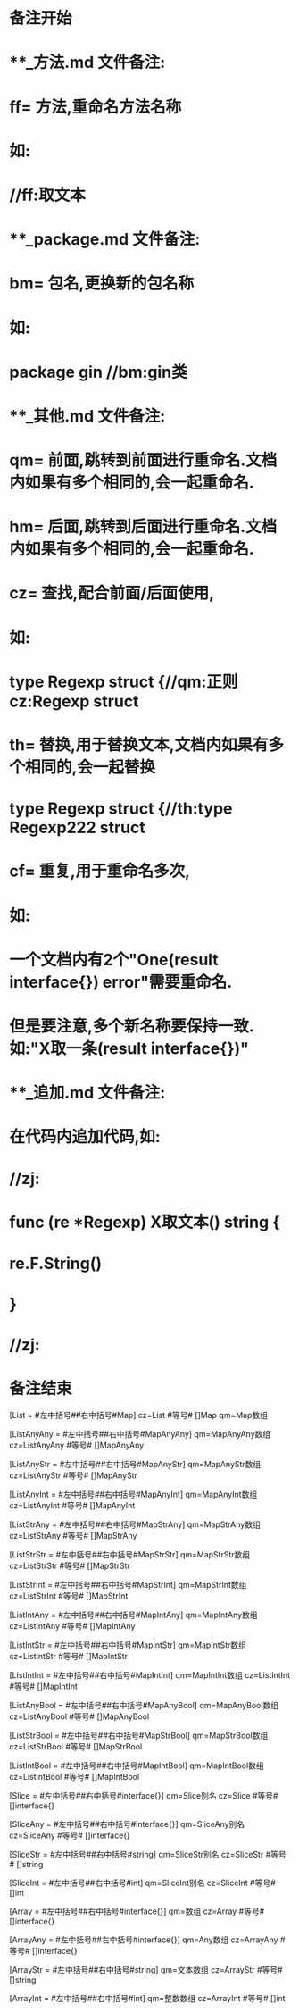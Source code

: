 # 备注开始
# **_方法.md 文件备注:
# ff= 方法,重命名方法名称
# 如:
# //ff:取文本

# **_package.md 文件备注:
# bm= 包名,更换新的包名称 
# 如: 
# package gin //bm:gin类

# **_其他.md 文件备注:
# qm= 前面,跳转到前面进行重命名.文档内如果有多个相同的,会一起重命名.
# hm= 后面,跳转到后面进行重命名.文档内如果有多个相同的,会一起重命名.
# cz= 查找,配合前面/后面使用,
# 如:
# type Regexp struct {//qm:正则 cz:Regexp struct
#
# th= 替换,用于替换文本,文档内如果有多个相同的,会一起替换
# type Regexp struct {//th:type Regexp222 struct
#
# cf= 重复,用于重命名多次,
# 如: 
# 一个文档内有2个"One(result interface{}) error"需要重命名.
# 但是要注意,多个新名称要保持一致. 如:"X取一条(result interface{})"

# **_追加.md 文件备注:
# 在代码内追加代码,如:
# //zj:
# func (re *Regexp) X取文本() string { 
#    re.F.String()
# }
# //zj:
# 备注结束

[List        = #左中括号##右中括号#Map]
cz=List #等号# []Map
qm=Map数组

[ListAnyAny  = #左中括号##右中括号#MapAnyAny]
qm=MapAnyAny数组
cz=ListAnyAny #等号# []MapAnyAny

[ListAnyStr  = #左中括号##右中括号#MapAnyStr]
qm=MapAnyStr数组
cz=ListAnyStr #等号# []MapAnyStr

[ListAnyInt  = #左中括号##右中括号#MapAnyInt]
qm=MapAnyInt数组
cz=ListAnyInt #等号# []MapAnyInt

[ListStrAny  = #左中括号##右中括号#MapStrAny]
qm=MapStrAny数组
cz=ListStrAny #等号# []MapStrAny

[ListStrStr  = #左中括号##右中括号#MapStrStr]
qm=MapStrStr数组
cz=ListStrStr #等号# []MapStrStr

[ListStrInt  = #左中括号##右中括号#MapStrInt]
qm=MapStrInt数组
cz=ListStrInt #等号# []MapStrInt

[ListIntAny  = #左中括号##右中括号#MapIntAny]
qm=MapIntAny数组
cz=ListIntAny #等号# []MapIntAny

[ListIntStr  = #左中括号##右中括号#MapIntStr]
qm=MapIntStr数组
cz=ListIntStr #等号# []MapIntStr

[ListIntInt  = #左中括号##右中括号#MapIntInt]
qm=MapIntInt数组
cz=ListIntInt #等号# []MapIntInt

[ListAnyBool = #左中括号##右中括号#MapAnyBool]
qm=MapAnyBool数组
cz=ListAnyBool #等号# []MapAnyBool

[ListStrBool = #左中括号##右中括号#MapStrBool]
qm=MapStrBool数组
cz=ListStrBool #等号# []MapStrBool

[ListIntBool = #左中括号##右中括号#MapIntBool]
qm=MapIntBool数组
cz=ListIntBool #等号# []MapIntBool

[Slice    = #左中括号##右中括号#interface{}]
qm=Slice别名
cz=Slice #等号# []interface{}

[SliceAny = #左中括号##右中括号#interface{}]
qm=SliceAny别名
cz=SliceAny #等号# []interface{}

[SliceStr = #左中括号##右中括号#string]
qm=SliceStr别名
cz=SliceStr #等号# []string

[SliceInt = #左中括号##右中括号#int]
qm=SliceInt别名
cz=SliceInt #等号# []int

[Array    = #左中括号##右中括号#interface{}]
qm=数组
cz=Array #等号# []interface{}

[ArrayAny = #左中括号##右中括号#interface{}]
qm=Any数组
cz=ArrayAny #等号# []interface{}

[ArrayStr = #左中括号##右中括号#string]
qm=文本数组
cz=ArrayStr #等号# []string

[ArrayInt = #左中括号##右中括号#int]
qm=整数数组
cz=ArrayInt #等号# []int
